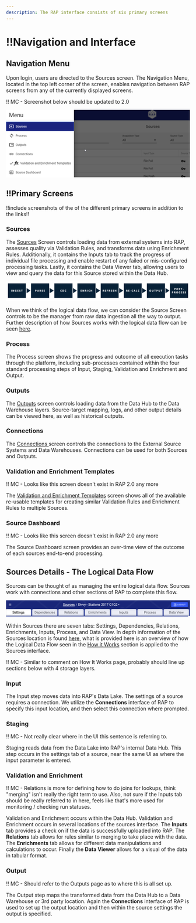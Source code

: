 ```yaml
---
description: The RAP interface consists of six primary screens
---
```


# !!Navigation and Interface

## Navigation Menu

Upon login, users are directed to the Sources screen. The Navigation Menu, located in the top left corner of the screen, enables navigation between RAP screens from any of the currently displayed screens.

!! MC - Screenshot below should be updated to 2.0

![Left-Hand Navigation menu opened](../../.gitbook/assets/image%20%2875%29.png)

## !!Primary Screens 

!!include screenshots of the of the different primary screens in addition to the links!!

### Sources

The [Sources](../../configuring-the-data-integration-process/source-configuration/) Screen controls loading data from external systems into RAP, assesses quality via Validation Rules, and transforms data using Enrichment Rules. Additionally, it contains the Inputs tab to track the progress of individual file processing and enable restart of any failed or mis-configured processing tasks. Lastly, it contains the Data Viewer tab, allowing users to view and query the data for this Source stored within the Data Hub.

![](../../.gitbook/assets/close-up-logical-data-flow.png)

When we think of the logical data flow, we can consider the Source Screen controls to be the manager from raw data ingestion all the way to output. Further description of how Sources works with the logical data flow can be seen [here](navigation-and-interface.md#sources-details-the-logical-data-flow).

### Process

The Process screen shows the progress and outcome of all execution tasks through the platform, including sub-processes contained within the four standard processing steps of Input, Staging, Validation and Enrichment and Output.

### Outputs

The [Outputs](../../configuring-the-data-integration-process/output-configuration/) screen controls loading data from the Data Hub to the Data Warehouse layers. Source-target mapping, logs, and other output details can be viewed here, as well as historical outputs.

### Connections

The [Connections ](../../configuring-the-data-integration-process/connections-configuration.md)screen controls the connections to the External Source Systems and Data Warehouses. Connections can be used for both Sources and Outputs.

### Validation and Enrichment Templates

!! MC - Looks like this screen doesn't exist in RAP 2.0 any more

The [Validation and Enrichment Templates](../../configuring-the-data-integration-process/validation-and-enrichment-rule-templates.md) screen shows all of the available re-usable templates for creating similar Validation Rules and Enrichment Rules to multiple Sources.

### Source Dashboard

!! MC - Looks like this screen doesn't exist in RAP 2.0 any more

The Source Dashboard screen provides an over-time view of the outcome of each sources end-to-end processing.

## Sources Details - The Logical Data Flow

Sources can be thought of as managing the entire logical data flow. Sources work with connections and other sections of RAP to complete this flow. 

![Tab navigation within a RAP Source](../../.gitbook/assets/sources-header.png)

Within Sources there are seven tabs: Settings, Dependencies, Relations, Enrichments, Inputs, Process, and Data View. In depth information of the Sources location is found [here](../../configuring-the-data-integration-process/source-configuration/), what is provided here is an overview of how the Logical Data Flow seen in the [How it Works](how-it-works-2.md#the-data-flow) section is applied to the Sources interface.

!! MC - Similar to comment on How It Works page, probably should line up sections below with 4 storage layers.

### Input

The Input step moves data into RAP's Data Lake. The settings of a source requires a connection. We utilize the **Connections** interface of RAP to specify this input location, and then select this connection where prompted.

### Staging

!! MC - Not really clear where in the UI this sentence is referring to.

Staging reads data from the Data Lake into RAP's internal Data Hub. This step occurs in the settings tab of a source, near the same UI as where the input parameter is entered.

### Validation and Enrichment

!! MC - Relations is more for defining how to do joins for lookups, think "merging" isn't really the right term to use.  Also, not sure if the Inputs tab should be really referred to in here, feels like that's more used for monitoring / checking run statuses.

Validation and Enrichment occurs within the Data Hub. Validation and Enrichment occurs in several locations of the sources interface. The **Inputs** tab provides a check on if the data is successfully uploaded into RAP. The **Relations** tab allows for rules similar to merging to take place with the data. The **Enrichments** tab allows for different data manipulations and calculations to occur. Finally the **Data Viewer** allows for a visual of the data in tabular format.

### Output

!! MC - Should refer to the Outputs page as to where this is all set up.

The Output step maps the transformed data from the Data Hub to a Data Warehouse or 3rd party location. Again the **Connections** interface of RAP is used to set up the output location and then within the source settings the output is specified.





